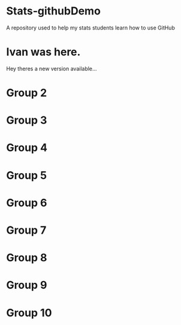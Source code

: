 # Stats-githubDemo
A repository used to help my stats students learn how to use GitHub

Ivan was here.
===
Hey theres a new version available...

Group 2
===

Group 3
===

Group 4
===

Group 5
===

Group 6
===

Group 7
===

Group 8
===

Group 9
===

Group 10
===
